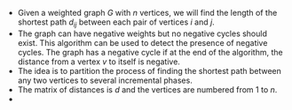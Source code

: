- Given a weighted graph $G$ with $n$ vertices, we will find the length of the shortest path $d_{ij}$ between each pair of vertices $i$ and $j$.
- The graph can have negative weights but no negative cycles should exist. This algorithm can be used to detect the presence of negative cycles. The graph has a negative cycle if at the end of the algorithm, the distance from a vertex $v$ to itself is negative.
- The idea is to partition the process of finding the shortest path between any two vertices to several incremental phases.
- The matrix of distances is $d$ and the vertices are numbered from $1$ to $n$.
- 